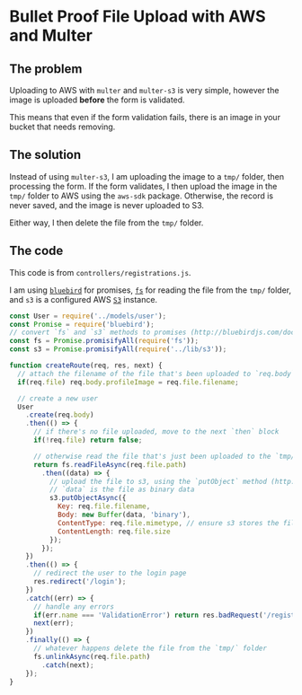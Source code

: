 # Bullet Proof File Upload with AWS and Multer

## The problem

Uploading to AWS with `multer` and `multer-s3` is very simple, however the image is uploaded **before** the form is validated.

This means that even if the form validation fails, there is an image in your bucket that needs removing.

## The solution

Instead of using `multer-s3`, I am uploading the image to a `tmp/` folder, then processing the form. If the form validates, I then upload the image in the `tmp/` folder to AWS using the `aws-sdk` package. Otherwise, the record is never saved, and the image is never uploaded to S3.

Either way, I then delete the file from the `tmp/` folder.

## The code

This code is from `controllers/registrations.js`.

I am using [`bluebird`](http://bluebirdjs.com/) for promises, [`fs`](https://nodejs.org/api/fs.html) for reading the file from the `tmp/` folder, and `s3` is a configured AWS [`S3`](http://docs.aws.amazon.com/AWSJavaScriptSDK/latest/AWS/S3.html) instance.

```js
const User = require('../models/user');
const Promise = require('bluebird');
// convert `fs` and `s3` methods to promises (http://bluebirdjs.com/docs/api/promise.promisifyall.html)
const fs = Promise.promisifyAll(require('fs'));
const s3 = Promise.promisifyAll(require('../lib/s3'));

function createRoute(req, res, next) {
  // attach the filename of the file that's been uploaded to `req.body`, so it can be saved to the db
  if(req.file) req.body.profileImage = req.file.filename;

  // create a new user
  User
    .create(req.body)
    .then(() => {
      // if there's no file uploaded, move to the next `then` block
      if(!req.file) return false;

      // otherwise read the file that's just been uploaded to the `tmp/` folder
      return fs.readFileAsync(req.file.path)
        .then((data) => {
          // upload the file to s3, using the `putObject` method (http://docs.aws.amazon.com/AWSJavaScriptSDK/latest/AWS/S3.html#putObject-property)
          // `data` is the file as binary data
          s3.putObjectAsync({
            Key: req.file.filename,
            Body: new Buffer(data, 'binary'),
            ContentType: req.file.mimetype, // ensure s3 stores the file with the correct mime type
            ContentLength: req.file.size
          });
        });
    })
    .then(() => {
      // redirect the user to the login page
      res.redirect('/login');
    })
    .catch((err) => {
      // handle any errors
      if(err.name === 'ValidationError') return res.badRequest('/register', err.toString());
      next(err);
    })
    .finally(() => {
      // whatever happens delete the file from the `tmp/` folder
      fs.unlinkAsync(req.file.path)
        .catch(next);
    });
}
```